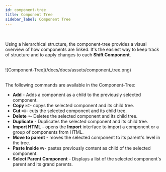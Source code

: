 ```yaml
---
id: component-tree
title: Component Tree
sidebar_label: Component Tree
---
```

<br><br>
Using a hierarchical structure, the component-tree provides a visual overview of how components are linked. It's the easiest way to
keep track of structure and to apply changes to each __Shift Component__.

<br>
![Component-Tree](/docs/docs/assets/component_tree.png)
<br><br>

The following commands are available in the Component-Tree:

* __Add__ - Adds a component as a child to the previously selected component.
* __Copy__ `⌘C`- copys the selected component and its child tree.
* __Cut__ `⌘X`- cuts the selected component and its child tree.
* __Delete__ `⌫`- Deletes the selected component and its child tree.
* __Duplicate__ - Duplicates the selected component and its child tree.
* __Import HTML__ - opens the __Import__ interface to import a component or a group of components from HTML.
* __Move to parent__ - moves the selected component to its parent's level in the tree.
* __Paste Inside `⌘V`__- pastes previously content as child of the selected component.
* __Select Parent Component__ - Displays a list of the selected component's parent and its grand parents.

<br><br><br>
